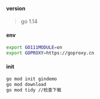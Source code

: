 #### version
> go 1.14

#### env
```bash
export GO111MODULE=on
export GOPROXY=https://goproxy.cn
```


#### init
```bash
go mod init gindemo
go mod download
go mod tidy //检查下载
```
